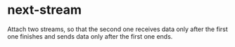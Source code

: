 next-stream
===========

Attach two streams, so that the second one receives data only after the first one finishes and sends data only after the first one ends.
